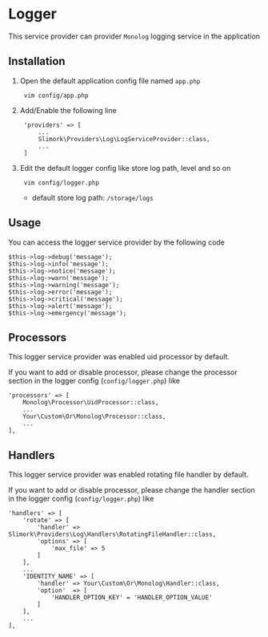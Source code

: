 # Logger

This service provider can provider `Monolog` logging service in the application

## Installation

1. Open the default application config file named `app.php`

        vim config/app.php

2. Add/Enable the following line

        'providers' => [
            ...
            Slimork\Providers\Log\LogServiceProvider::class,
            ...
        ]

3. Edit the default logger config like store log path, level and so on

        vim config/logger.php

    - default store log path: `/storage/logs`

## Usage

You can access the logger service provider by the following code

    $this->log->debug('message');
    $this->log->info('message');
    $this->log->notice('message');
    $this->log->warn('message');
    $this->log->warning('message');
    $this->log->error('message');
    $this->log->critical('message');
    $this->log->alert('message');
    $this->log->emergency('message');

## Processors

This logger service provider was enabled uid processor by default.

If you want to add or disable processor, please change the processor section in the logger config (`config/logger.php`) like

    'processors' => [
        Monolog\Processor\UidProcessor::class,
        ...
        Your\Custom\Or\Monolog\Processor::class,
        ...
    ],

## Handlers

This logger service provider was enabled rotating file handler by default.

If you want to add or disable processor, please change the handler section in the logger config (`config/logger.php`) like

    'handlers' => [
        'rotate' => [
            'handler' => Slimork\Providers\Log\Handlers\RotatingFileHandler::class,
            'options' => [
                'max_file' => 5
            ]
        ],
        ...
        'IDENTITY_NAME' => [
            'handler' => Your\Custom\Or\Monolog\Handler::class,
            'option'  => [
                'HANDLER_OPTION_KEY' = 'HANDLER_OPTION_VALUE'
            ]
        ],
        ...
    ],

